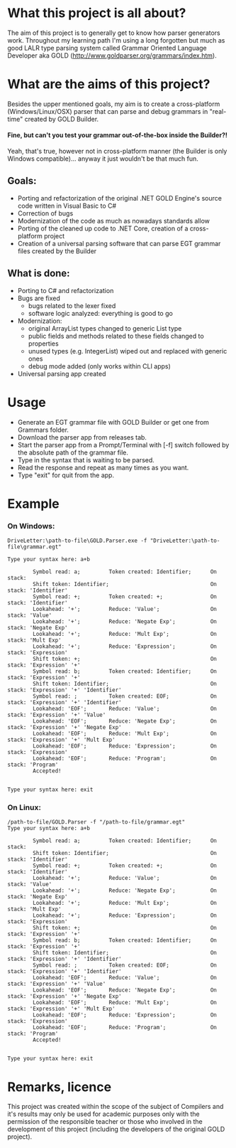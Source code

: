 # What this project is all about?
The aim of this project is to generally get to know how parser generators work. Throughout my learning path I'm using a long forgotten but much as good LALR type parsing system called Grammar Oriented Language Developer aka GOLD (http://www.goldparser.org/grammars/index.htm).

# What are the aims of this project?
Besides the upper mentioned goals, my aim is to create a cross-platform (Windows/Linux/OSX) parser that can parse and debug grammars in "real-time" created by GOLD Builder.

#### Fine, but can't you test your grammar out-of-the-box inside the Builder?!
Yeah, that's true, however not in cross-platform manner (the Builder is only Windows compatible)... anyway it just wouldn't be that much fun.

## Goals: 
  * Porting and refactorization of the original .NET GOLD Engine's source code written in Visual Basic to C#
  * Correction of bugs
  * Modernization of the code as much as nowadays standards allow
  * Porting of the cleaned up code to .NET Core, creation of a cross-platform project
  * Creation of a universal parsing software that can parse EGT grammar files created by the Builder

## What is done:
  * Porting to C# and refactorization
  * Bugs are fixed
    * bugs related to the lexer fixed
    * software logic analyzed: everything is good to go
  * Modernization:
    * original ArrayList types changed to generic List<T> type
    * public fields and methods related to these fields changed to properties
    * unused types (e.g. IntegerList) wiped out and replaced with generic ones
    * debug mode added (only works within CLI apps)
  * Universal parsing app created

# Usage
  - Generate an EGT grammar file with GOLD Builder or get one from Grammars folder.
  - Download the parser app from releases tab.
  - Start the parser app from a Prompt/Terminal with [-f] switch followed by the absolute path of the grammar file.
  - Type in the syntax that is waiting to be parsed.
  - Read the response and repeat as many times as you want.
  - Type "exit" for quit from the app.

# Example
### On Windows:
```
DriveLetter:\path-to-file\GOLD.Parser.exe -f "DriveLetter:\path-to-file\grammar.egt"

Type your syntax here: a+b

        Symbol read: a;         Token created: Identifier;      On stack:
        Shift token: Identifier;                                On stack: 'Identifier'
        Symbol read: +;         Token created: +;               On stack: 'Identifier'
        Lookahead: '+';         Reduce: 'Value';                On stack: 'Value'
        Lookahead: '+';         Reduce: 'Negate Exp';           On stack: 'Negate Exp'
        Lookahead: '+';         Reduce: 'Mult Exp';             On stack: 'Mult Exp'
        Lookahead: '+';         Reduce: 'Expression';           On stack: 'Expression'
        Shift token: +;                                         On stack: 'Expression' '+'
        Symbol read: b;         Token created: Identifier;      On stack: 'Expression' '+'
        Shift token: Identifier;                                On stack: 'Expression' '+' 'Identifier'
        Symbol read: ;          Token created: EOF;             On stack: 'Expression' '+' 'Identifier'
        Lookahead: 'EOF';       Reduce: 'Value';                On stack: 'Expression' '+' 'Value'
        Lookahead: 'EOF';       Reduce: 'Negate Exp';           On stack: 'Expression' '+' 'Negate Exp'
        Lookahead: 'EOF';       Reduce: 'Mult Exp';             On stack: 'Expression' '+' 'Mult Exp'
        Lookahead: 'EOF';       Reduce: 'Expression';           On stack: 'Expression'
        Lookahead: 'EOF';       Reduce: 'Program';              On stack: 'Program'
        Accepted!


Type your syntax here: exit
```
### On Linux:
```
/path-to-file/GOLD.Parser -f "/path-to-file/grammar.egt"
Type your syntax here: a+b

        Symbol read: a;         Token created: Identifier;      On stack:
        Shift token: Identifier;                                On stack: 'Identifier'
        Symbol read: +;         Token created: +;               On stack: 'Identifier'
        Lookahead: '+';         Reduce: 'Value';                On stack: 'Value'
        Lookahead: '+';         Reduce: 'Negate Exp';           On stack: 'Negate Exp'
        Lookahead: '+';         Reduce: 'Mult Exp';             On stack: 'Mult Exp'
        Lookahead: '+';         Reduce: 'Expression';           On stack: 'Expression'
        Shift token: +;                                         On stack: 'Expression' '+'
        Symbol read: b;         Token created: Identifier;      On stack: 'Expression' '+'
        Shift token: Identifier;                                On stack: 'Expression' '+' 'Identifier'
        Symbol read: ;          Token created: EOF;             On stack: 'Expression' '+' 'Identifier'
        Lookahead: 'EOF';       Reduce: 'Value';                On stack: 'Expression' '+' 'Value'
        Lookahead: 'EOF';       Reduce: 'Negate Exp';           On stack: 'Expression' '+' 'Negate Exp'
        Lookahead: 'EOF';       Reduce: 'Mult Exp';             On stack: 'Expression' '+' 'Mult Exp'
        Lookahead: 'EOF';       Reduce: 'Expression';           On stack: 'Expression'
        Lookahead: 'EOF';       Reduce: 'Program';              On stack: 'Program'
        Accepted!


Type your syntax here: exit
```

# Remarks, licence
This project was created within the scope of the subject of Compilers and it's results may only be used for academic purposes only with the permission of the responsible teacher or those who involved in the development of this project  (including the developers of the original GOLD project).
